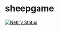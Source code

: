 # sheepgame

[![Netlify Status](https://api.netlify.com/api/v1/badges/aaf42c08-1340-4da3-8cb0-b92990f1110d/deploy-status)](https://app.netlify.com/sites/sheepgame/deploys)
